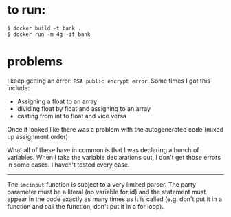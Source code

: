 
# to run:
```
$ docker build -t bank .
$ docker run -m 4g -it bank
```

# problems

I keep getting an error: `RSA public encrypt error`. Some times I got this include:
- Assigning a float to an array
- dividing float by float and assigning to an array
- casting from int to float and vice versa

Once it looked like there was a problem with the autogenerated code (mixed up assignment order)

What all of these have in common is that I was declaring a bunch of variables. When I take the variable declarations out, I don't get those errors in some cases. I haven't tested every case.

---
The `smcinput` function is subject to a very limited parser. The party parameter must be a literal (no variable for id) and the statement must appear in the code exactly as many times as it is called (e.g. don't put it in a function and call the function, don't put it in a for loop). 

